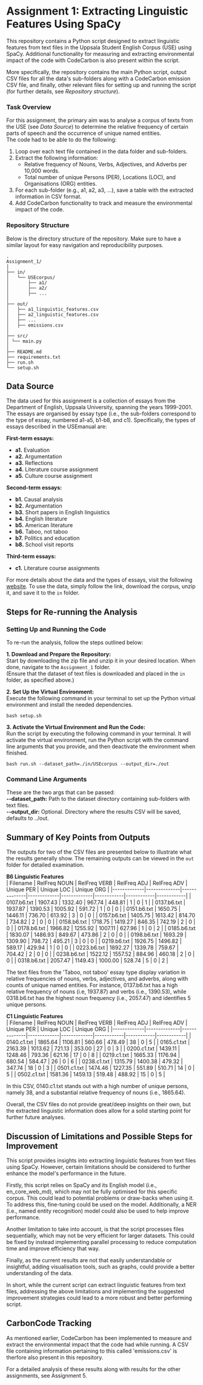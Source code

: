 # Assignment 1: Extracting Linguistic Features Using SpaCy
This repository contains a Python script designed to extract linguistic features from text files in the Uppsala Student English Corpus (USE) using SpaCy. Additional functionality for measuring and extracting environmental impact of the code with CodeCarbon is also present within the script.

More specifically, the repository contains the main Python script, output CSV files for all the data's sub-folders along with a CodeCarbon emission CSV file, and finally, other relevant files for setting up and running the script (for further details, see *Repository structure*).

### Task Overview
For this assignment, the primary aim was to analyse a corpus of texts from the USE (see *Data Source*) to determine the relative frequency of certain parts of speech and the occurrence of unique named entities.  
The code had to be able to do the following:  
1. Loop over each text file contained in the data folder and sub-folders.
2. Extract the following information:
    - Relative frequency of Nouns, Verbs, Adjectives, and Adverbs per 10,000 words.
    - Total number of unique Persons (PER), Locations (LOC), and Organisations (ORG) entities.
3. For each sub-folder (e.g., a1, a2, a3, ...), save a table with the extracted information in CSV format.
4. Add CodeCarbon functionality to track and measure the environmental impact of the code.


### Repository Structure
Below is the directory structure of the repository. Make sure to have a similar layout for easy navigation and reproducibility purposes.  
```
.
Assignment_1/
│
├── in/
│   └── USEcorpus/
│       ├── a1/
│       ├── a2/
│       ├── ...
│
├── out/
│   ├── a1_linguistic_features.csv
│   ├── a2_linguistic_features.csv
│   ├── ...
│   ├── emissions.csv
│
├── src/
│ └── main.py
│
├── README.md
├── requirements.txt
├── run.sh
└── setup.sh
```

## Data Source
The data used for this assignment is a collection of essays from the Department of English, Uppsala University, spanning the years 1999-2001. The essays are organised by essay type (i.e., the sub-folders correspond to the type of essay, numbered a1-a5, b1-b8, and c1). Specifically, the types of essays described in the USEmanual are:  

**First-term essays:**
- **a1.** Evaluation  
- **a2.** Argumentation
- **a3.** Reflections
- **a4.** Literature course assignment
- **a5.** Culture course assignment

**Second-term essays:**
- **b1.** Causal analysis
- **b2.** Argumentation
- **b3.** Short papers in English linguistics
- **b4.** English literature
- **b5.** American literature
- **b6.** Taboo, not taboo
- **b7.** Politics and education
- **b8.** School visit reports

**Third-term essays:**
- **c1.** Literature course assignments

For more details about the data and the types of essays, visit the following [website](https://ota.bodleian.ox.ac.uk/repository/xmlui/handle/20.500.12024/2457). To use the data, simply follow the link, download the corpus, unzip it, and save it to the `in` folder.

## Steps for Re-running the Analysis
### Setting Up and Running the Code
To re-run the analysis, follow the steps outlined below:

**1. Download and Prepare the Repository:**  
Start by downloading the zip file and unzip it in your desired location. When done, navigate to the `Assignment_1` folder.  
(Ensure that the dataset of text files is downloaded and placed in the `in` folder, as specified above.)

**2. Set Up the Virtual Environment:**  
Execute the following command in your terminal to set up the Python virtual environment and install the needed dependencies.
```
bash setup.sh 
```

**3. Activate the Virtual Environment and Run the Code:**  
Run the script by executing the following command in your terminal. It will activate the virtual environment, run the Python script with the command line arguments that you provide, and then deactivate the environment when finished.
```
bash run.sh --dataset_path=./in/USEcorpus --output_dir=./out
```

### Command Line Arguments
These are the two args that can be passed:  
**--dataset_path:** Path to the dataset directory containing sub-folders with text files.  
**--output_dir:** Optional. Directory where the results CSV will be saved, defaults to ../out.  

## Summary of Key Points from Outputs
The outputs for two of the CSV files are presented below to illustrate what the results generally show. The remaining outputs can be viewed in the `out` folder for detailed examination.

**B6 Linguistic Features**  
| Filename    | RelFreq NOUN | RelFreq VERB | RelFreq ADJ | RelFreq ADV | Unique PER | Unique LOC | Unique ORG |
|-------------|--------------|--------------|-------------|-------------|------------|------------|------------|
| 0107.b6.txt | 1907.43      | 1332.40      | 967.74      | 448.81      | 1          | 0          | 1          |
| 0137.b6.txt | 1937.87      | 1390.53      | 1005.92     | 591.72      | 1          | 0          | 0          |
| 0151.b6.txt | 1650.75      | 1446.11      | 736.70      | 613.92      | 3          | 0          | 0          |
| 0157.b6.txt | 1405.75      | 1613.42      | 814.70      | 734.82      | 2          | 0          | 0          |
| 0158.b6.txt | 1718.75      | 1419.27      | 846.35      | 742.19      | 2          | 0          | 0          |
| 0178.b6.txt | 1966.82      | 1255.92      | 1007.11     | 627.96      | 1          | 0          | 2          |
| 0185.b6.txt | 1830.07      | 1486.93      | 849.67      | 473.86      | 2          | 0          | 0          |
| 0198.b6.txt | 1693.29      | 1309.90      | 798.72      | 495.21      | 3          | 0          | 0          |
| 0219.b6.txt | 1926.75      | 1496.82      | 589.17      | 429.94      | 1          | 0          | 0          |
| 0223.b6.txt | 1892.27      | 1339.78      | 759.67      | 704.42      | 2          | 0          | 0          |
| 0238.b6.txt | 1522.12      | 1557.52      | 884.96      | 460.18      | 2          | 0          | 0          |
| 0318.b6.txt | 2057.47      | 1149.43      | 1000.00     | 528.74      | 5          | 0          | 2          |  

The text files from the 'Taboo, not taboo' essay type display variation in relative frequencies of nouns, verbs, adjectives, and adverbs, along with counts of unique named entities. For instance, 0137.b6.txt has a high relative frequency of nouns (i.e, 1937.87) and verbs (i.e., 1390.53), while 0318.b6.txt has the highest noun frequency (i.e., 2057.47) and identifies 5 unique persons.

**C1 Linguistic Features**  
| Filename    | RelFreq NOUN | RelFreq VERB | RelFreq ADJ | RelFreq ADV | Unique PER | Unique LOC | Unique ORG |
|-------------|--------------|--------------|-------------|-------------|------------|------------|------------|
| 0140.c1.txt | 1865.64      | 1106.81      | 560.66      | 478.49      | 38         | 0          | 5          |
| 0165.c1.txt | 2163.39      | 1013.62      | 721.13      | 353.00      | 27         | 0          | 3          |
| 0200.c1.txt | 1439.11      | 1248.46      | 793.36      | 621.16      | 17         | 0          | 8          |
| 0219.c1.txt | 1665.33      | 1176.94      | 680.54      | 584.47      | 26         | 0          | 6          |
| 0238.c1.txt | 1315.79      | 1400.38      | 479.32      | 347.74      | 18         | 0          | 3          |
| 0501.c1.txt | 1474.46      | 1227.35      | 551.89      | 510.71      | 14         | 0          | 5          |
| 0502.c1.txt | 1581.36      | 1459.13      | 519.48      | 488.92      | 15         |  0          | 5          |
  
In this CSV, 0140.c1.txt stands out with a high number of unique persons, namely 38, and a substantial relative frequency of nouns (i.e., 1865.64).  

Overall, the CSV files do not provide great/deep insights on their own, but the extracted linguistic information does allow for a solid starting point for further future analyses. 

## Discussion of Limitations and Possible Steps for Improvement  
This script provides insights into extracting linguistic features from text files using SpaCy. However, certain limitations should be considered to further enhance the model's performance in the future.  

Firstly, this script relies on SpaCy and its English model (i.e., en_core_web_md), which may not be fully optimised for this specific corpus. This could lead to potential problems or draw-backs when using it. To address this, fine-tuning could be used on the model. Additionally, a NER (i.e., named entity recognition) model could also be used to help improve performance.  

Another limitation to take into account, is that the script processes files sequentially, which may not be very efficient for larger datasets. This could be fixed by instead implementing parallel processing to reduce computation time and improve efficiency that way.  

Finally, as the current results are not that easily understandable or insightful, adding visualisation tools, such as graphs, could provide a better understanding of the data.  

In short, while the current script can extract linguistic features from text files, addressing the above limitations and implementing the suggested improvement strategies could lead to a more robust and better performing script.

## CarbonCode Tracking
As mentioned earlier, CodeCarbon has been implemented to measure and extract the environmental impact that the code had while running. A CSV file containing information pertaining to this called 'emissions.csv' is therfore also present in this repository.  

For a detailed analysis of these results along with results for the other assignments, see Assignment 5.